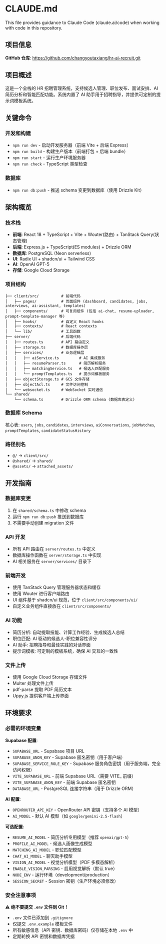 # CLAUDE.md

This file provides guidance to Claude Code (claude.ai/code) when working with code in this repository.

## 项目信息

**GitHub 仓库**: https://github.com/changyoutaxiang/hr-ai-recruit.git

## 项目概述

这是一个全栈的 HR 招聘管理系统，支持候选人管理、职位发布、面试安排、AI 简历分析和智能匹配功能。系统内置了 AI 助手用于招聘指导，并提供可定制的提示词模板系统。

## 关键命令

### 开发和构建
- `npm run dev` - 启动开发服务器（前端 Vite + 后端 Express）
- `npm run build` - 构建生产版本（前端打包 + 后端 bundle）
- `npm run start` - 运行生产环境服务器
- `npm run check` - TypeScript 类型检查

### 数据库
- `npm run db:push` - 推送 schema 变更到数据库（使用 Drizzle Kit）

## 架构概览

### 技术栈
- **前端**: React 18 + TypeScript + Vite + Wouter(路由) + TanStack Query(状态管理)
- **后端**: Express.js + TypeScript(ES modules) + Drizzle ORM
- **数据库**: PostgreSQL (Neon serverless)
- **UI**: Radix UI + shadcn/ui + Tailwind CSS
- **AI**: OpenAI GPT-5
- **存储**: Google Cloud Storage

### 项目结构
```
├── client/src/          # 前端代码
│   ├── pages/           # 页面组件 (dashboard, candidates, jobs, interviews, ai-assistant, templates)
│   ├── components/      # 可复用组件 (包括 ai-chat, resume-uploader, prompt-template-manager 等)
│   ├── hooks/           # 自定义 React hooks
│   ├── contexts/        # React contexts
│   └── lib/             # 工具函数
├── server/              # 后端代码
│   ├── routes.ts        # API 路由定义
│   ├── storage.ts       # 数据库操作层
│   ├── services/        # 业务逻辑层
│   │   ├── aiService.ts         # AI 集成服务
│   │   ├── resumeParser.ts      # 简历解析服务
│   │   ├── matchingService.ts   # 候选人匹配服务
│   │   └── promptTemplates.ts   # 提示词模板服务
│   ├── objectStorage.ts # GCS 文件存储
│   ├── objectAcl.ts     # 文件访问控制
│   └── websocket.ts     # WebSocket 实时通信
└── shared/
    └── schema.ts        # Drizzle ORM schema (数据库表定义)
```

### 数据库 Schema
核心表: `users`, `jobs`, `candidates`, `interviews`, `aiConversations`, `jobMatches`, `promptTemplates`, `candidateStatusHistory`

### 路径别名
- `@/` → `client/src/`
- `@shared/` → `shared/`
- `@assets/` → `attached_assets/`

## 开发指南

### 数据库变更
1. 在 `shared/schema.ts` 中修改 schema
2. 运行 `npm run db:push` 推送到数据库
3. 不需要手动创建 migration 文件

### API 开发
- 所有 API 路由在 `server/routes.ts` 中定义
- 数据库操作函数在 `server/storage.ts` 中实现
- AI 相关服务在 `server/services/` 目录下

### 前端开发
- 使用 TanStack Query 管理服务器状态和缓存
- 使用 Wouter 进行客户端路由
- UI 组件基于 shadcn/ui 规范，位于 `client/src/components/ui/`
- 自定义业务组件直接放在 `client/src/components/`

### AI 功能
- 简历分析: 自动提取技能、计算工作经验、生成候选人总结
- 职位匹配: AI 驱动的候选人-职位兼容性评分
- AI 助手: 招聘指导和最佳实践的对话界面
- 提示词模板: 可定制的模板系统，确保 AI 交互的一致性

### 文件上传
- 使用 Google Cloud Storage 存储文件
- Multer 处理文件上传
- pdf-parse 提取 PDF 简历文本
- Uppy.js 提供客户端上传界面

## 环境要求

### 必需的环境变量

**Supabase 配置**:
- `SUPABASE_URL` - Supabase 项目 URL
- `SUPABASE_ANON_KEY` - Supabase 匿名密钥（用于客户端）
- `SUPABASE_SERVICE_ROLE_KEY` - Supabase 服务角色密钥（用于服务端，完全访问权限）
- `VITE_SUPABASE_URL` - 前端 Supabase URL（需要 VITE_ 前缀）
- `VITE_SUPABASE_ANON_KEY` - 前端 Supabase 匿名密钥
- `DATABASE_URL` - PostgreSQL 连接字符串（用于 Drizzle ORM）

**AI 配置**:
- `OPENROUTER_API_KEY` - OpenRouter API 密钥（支持多个 AI 模型）
- `AI_MODEL` - 默认 AI 模型（如 `google/gemini-2.5-flash`）

**可选配置**:
- `RESUME_AI_MODEL` - 简历分析专用模型（推荐 `openai/gpt-5`）
- `PROFILE_AI_MODEL` - 候选人画像生成模型
- `MATCHING_AI_MODEL` - 职位匹配模型
- `CHAT_AI_MODEL` - 聊天助手模型
- `VISION_AI_MODEL` - 视觉分析模型（PDF 多模态解析）
- `ENABLE_VISION_PARSING` - 启用视觉解析（默认 true）
- `NODE_ENV` - 运行环境（development/production）
- `SESSION_SECRET` - Session 密钥（生产环境必须修改）

### 安全注意事项

⚠️ **绝不要提交 `.env` 文件到 Git！**
- `.env` 文件已添加到 `.gitignore`
- 仅提交 `.env.example` 模板文件
- 所有敏感信息（API 密钥、数据库密码）仅存储在本地 `.env` 中
- 定期轮换 API 密钥和数据库凭据